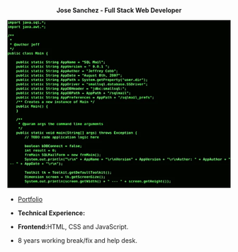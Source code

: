 <p align="center"><strong>Jose Sanchez - Full Stack Web Developer</strong></p>

<img src="assets/giphy.webp" atl="alt text" width="100%" height="40%">

- [Portfolio](https://github.com/codebreaker09/Portfolio)

- <p><strong>Technical Experience:</strong></p>

- <p><strong>Frontend:</strong>HTML, CSS and JavaScript.</p>

- <p>8 years working break/fix and help desk.</p>

